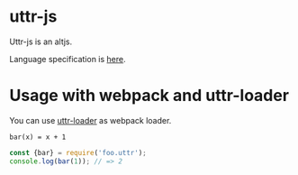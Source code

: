 # uttr-js
Uttr-js is an altjs.

Language specification is [here](https://github.com/carrotflakes/uttr).

# Usage with webpack and uttr-loader

You can use [uttr-loader](https://github.com/carrotflakes/uttr-loader) as webpack loader.

``` foo.uttr
bar(x) = x + 1
```

``` index.js
const {bar} = require('foo.uttr');
console.log(bar(1)); // => 2
```
